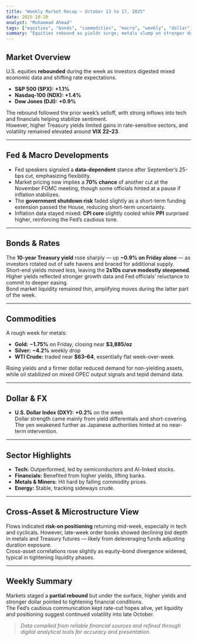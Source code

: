 ```yaml
---
title: "Weekly Market Recap — October 13 to 17, 2025"
date: 2025-10-20
analyst: "Muhammad Ahmad"
tags: ["equities", "bonds", "commodities", "macro", "weekly", "dollar"]
summary: "Equities rebound as yields surge; metals slump on stronger dollar and shifting rate expectations."
---
```


## Market Overview
U.S. equities **rebounded** during the week as investors digested mixed economic data and shifting rate expectations.  
- **S&P 500 (SPX):** **+1.1%**  
- **Nasdaq-100 (NDX):** **+1.4%**  
- **Dow Jones (DJI):** **+0.9%**

The rebound followed the prior week’s selloff, with strong inflows into tech and financials helping stabilize sentiment.  
However, higher Treasury yields limited gains in rate-sensitive sectors, and volatility remained elevated around **VIX 22–23**.

---

## Fed & Macro Developments
- Fed speakers signaled a **data-dependent** stance after September’s 25-bps cut, emphasizing flexibility.  
- Market pricing now implies a **70% chance** of another cut at the November FOMC meeting, though some officials hinted at a pause if inflation stabilizes.  
- The **government shutdown risk** faded slightly as a short-term funding extension passed the House, reducing short-term uncertainty.  
- Inflation data stayed mixed: **CPI core** slightly cooled while **PPI** surprised higher, reinforcing the Fed’s cautious tone.

---

## Bonds & Rates
The **10-year Treasury yield** rose sharply — up **~0.9% on Friday alone** — as investors rotated out of safe havens and braced for additional supply.  
Short-end yields moved less, leaving the **2s10s curve modestly steepened**.  
Higher yields reflected stronger growth data and Fed officials’ reluctance to commit to deeper easing.  
Bond market liquidity remained thin, amplifying moves during the latter part of the week.

---

## Commodities
A rough week for metals:  
- **Gold:** **−1.75%** on Friday, closing near **$3,885/oz**  
- **Silver:** **−4.2%** weekly drop  
- **WTI Crude:** traded near **$63–64**, essentially flat week-over-week  

Rising yields and a firmer dollar reduced demand for non-yielding assets, while oil stabilized on mixed OPEC output signals and tepid demand data.

---

## Dollar & FX
- **U.S. Dollar Index (DXY):** **+0.2%** on the week  
Dollar strength came mainly from yield differentials and short-covering. The yen weakened further as Japanese authorities hinted at no near-term intervention.

---

## Sector Highlights
- **Tech:** Outperformed, led by semiconductors and AI-linked stocks.  
- **Financials:** Benefited from higher yields, lifting banks.  
- **Metals & Miners:** Hit hard by falling commodity prices.  
- **Energy:** Stable, tracking sideways crude.

---

## Cross-Asset & Microstructure View
Flows indicated **risk-on positioning** returning mid-week, especially in tech and cyclicals. However, late-week order books showed declining bid depth in metals and Treasury futures — likely from deleveraging funds adjusting duration exposure.  
Cross-asset correlations rose slightly as equity–bond divergence widened, typical in tightening liquidity phases.

---

## Weekly Summary
Markets staged a **partial rebound** but under the surface, higher yields and stronger dollar pointed to tightening financial conditions.  
The Fed’s cautious communication kept rate-cut hopes alive, yet liquidity and positioning suggest continued volatility into late October.

> *Data compiled from reliable financial sources and refined through digital analytical tools for accuracy and presentation.*

